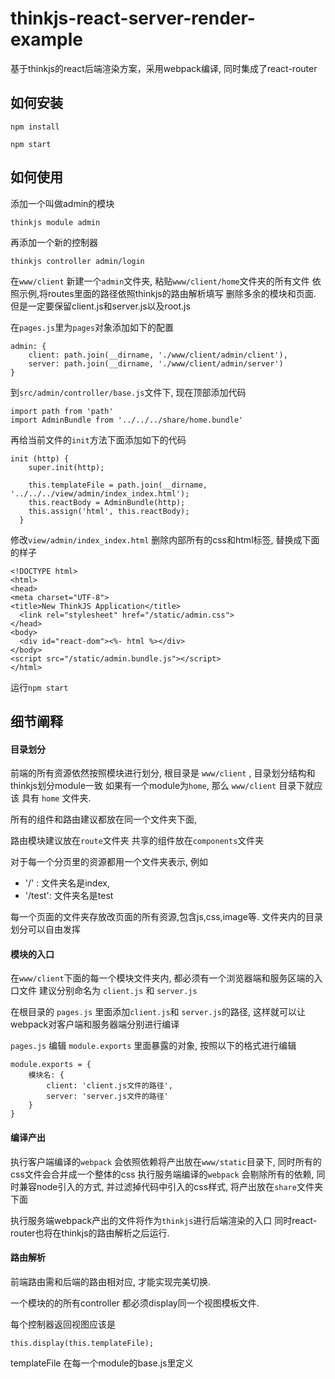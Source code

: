 # thinkjs-react-server-render-example

基于thinkjs的react后端渲染方案，采用webpack编译, 同时集成了react-router

## 如何安装

```
npm install
```

```
npm start
```

## 如何使用

添加一个叫做admin的模块
```
thinkjs module admin
```
再添加一个新的控制器

```
thinkjs controller admin/login
```

在`www/client` 新建一个`admin`文件夹, 粘贴`www/client/home`文件夹的所有文件
依照示例,将routes里面的路径依照thinkjs的路由解析填写
删除多余的模块和页面.
但是一定要保留client.js和server.js以及root.js

在`pages.js`里为`pages`对象添加如下的配置

```
admin: {
    client: path.join(__dirname, './www/client/admin/client'),
    server: path.join(__dirname, './www/client/admin/server')
}
```
到`src/admin/controller/base.js`文件下, 现在顶部添加代码

```
import path from 'path'
import AdminBundle from '../../../share/home.bundle'
```

再给当前文件的`init`方法下面添加如下的代码

```
init (http) {
    super.init(http);

    this.templateFile = path.join(__dirname, '../../../view/admin/index_index.html');
    this.reactBody = AdminBundle(http);
    this.assign('html', this.reactBody);
  }
```

修改`view/admin/index_index.html` 删除内部所有的css和html标签, 替换成下面的样子
```
<!DOCTYPE html>
<html>
<head>
<meta charset="UTF-8">
<title>New ThinkJS Application</title>
  <link rel="stylesheet" href="/static/admin.css">
</head>
<body>
  <div id="react-dom"><%- html %></div>
</body>
<script src="/static/admin.bundle.js"></script>
</html>
```

运行`npm start`

## 细节阐释

#### 目录划分

前端的所有资源依然按照模块进行划分, 根目录是 `www/client` , 目录划分结构和thinkjs划分module一致
如果有一个module为`home`, 那么 `www/client` 目录下就应该 具有 `home` 文件夹.

所有的组件和路由建议都放在同一个文件夹下面,

路由模块建议放在`route`文件夹
共享的组件放在`components`文件夹

对于每一个分页里的资源都用一个文件夹表示, 例如

+ '/'    : 文件夹名是index,
+ '/test': 文件夹名是test

每一个页面的文件夹存放改页面的所有资源,包含js,css,image等. 文件夹内的目录划分可以自由发挥


#### 模块的入口

在`www/client`下面的每一个模块文件夹内, 都必须有一个浏览器端和服务区端的入口文件
建议分别命名为 `client.js` 和 `server.js`

在根目录的 `pages.js` 里面添加`client.js`和 `server.js`的路径, 这样就可以让webpack对客户端和服务器端分别进行编译

`pages.js` 编辑 `module.exports` 里面暴露的对象, 按照以下的格式进行编辑

```
module.exports = {
    模块名: {
        client: 'client.js文件的路径',
        server: 'server.js文件的路径'
    }
}
```

#### 编译产出

执行客户端编译的`webpack` 会依照依赖将产出放在`www/static`目录下, 同时所有的css文件会合并成一个整体的css
执行服务端编译的`webpack` 会剔除所有的依赖, 同时兼容node引入的方式, 并过滤掉代码中引入的css样式, 将产出放在`share`文件夹下面

执行服务端webpack产出的文件将作为`thinkjs`进行后端渲染的入口
同时react-router也将在thinkjs的路由解析之后运行.

#### 路由解析
前端路由需和后端的路由相对应, 才能实现完美切换.

一个模块的的所有controller 都必须display同一个视图模板文件.

每个控制器返回视图应该是

```
this.display(this.templateFile);
```

templateFile 在每一个module的base.js里定义

